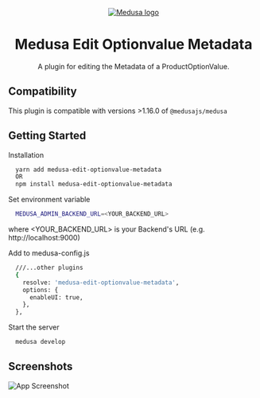 <p align="center">
  <a href="https://www.medusajs.com">
  <picture>
    <source media="(prefers-color-scheme: dark)" srcset="https://user-images.githubusercontent.com/59018053/229103275-b5e482bb-4601-46e6-8142-244f531cebdb.svg">
    <source media="(prefers-color-scheme: light)" srcset="https://user-images.githubusercontent.com/59018053/229103726-e5b529a3-9b3f-4970-8a1f-c6af37f087bf.svg">
    <img alt="Medusa logo" src="https://user-images.githubusercontent.com/59018053/229103726-e5b529a3-9b3f-4970-8a1f-c6af37f087bf.svg">
    </picture>
  </a>
</p>
<h1 align="center">
  Medusa Edit Optionvalue Metadata
</h1>

<p align="center">A plugin for editing the Metadata of a ProductOptionValue.</p>

## Compatibility
This plugin is compatible with versions >1.16.0 of `@medusajs/medusa`

## Getting Started
Installation
```bash
  yarn add medusa-edit-optionvalue-metadata
  OR
  npm install medusa-edit-optionvalue-metadata
```

Set environment variable
```bash
  MEDUSA_ADMIN_BACKEND_URL=<YOUR_BACKEND_URL>
```
where <YOUR_BACKEND_URL> is your Backend's URL (e.g. http://localhost:9000)

Add to medusa-config.js
```bash
  ///...other plugins
  {
    resolve: 'medusa-edit-optionvalue-metadata',
    options: {
      enableUI: true,
    },
  },
```

Start the server
```bash
  medusa develop
```


## Screenshots
![App Screenshot](https://github.com/v0eak/medusa-edit-optionvalue-metadata/assets/51446230/820e4491-dcf4-4443-a397-95c67218f4f6)